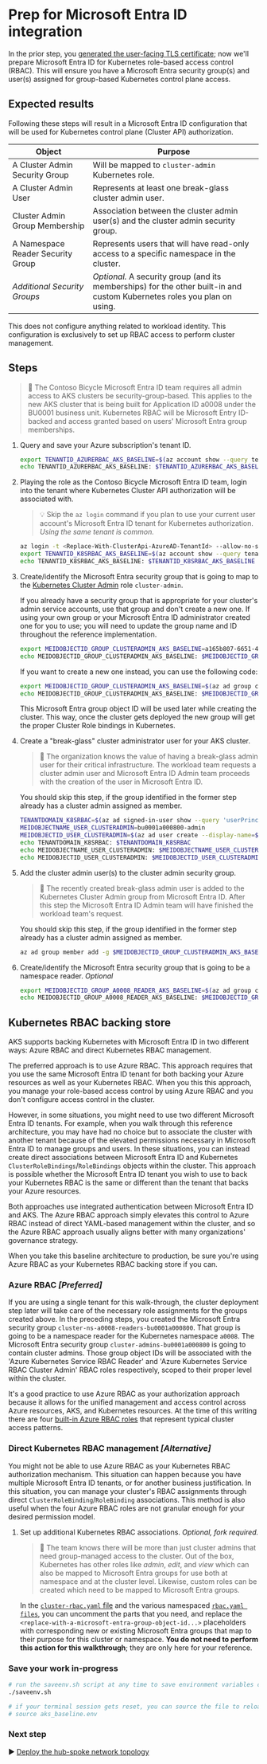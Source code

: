 # Prep for Microsoft Entra ID integration

In the prior step, you [generated the user-facing TLS certificate](./02-ca-certificates.md); now we'll prepare Microsoft Entra ID for Kubernetes role-based access control (RBAC). This will ensure you have a Microsoft Entra security group(s) and user(s) assigned for group-based Kubernetes control plane access.

## Expected results

Following these steps will result in a Microsoft Entra ID configuration that will be used for Kubernetes control plane (Cluster API) authorization.

| Object                             | Purpose                                                 |
|------------------------------------|---------------------------------------------------------|
| A Cluster Admin Security Group     | Will be mapped to `cluster-admin` Kubernetes role.      |
| A Cluster Admin User               | Represents at least one break-glass cluster admin user. |
| Cluster Admin Group Membership     | Association between the cluster admin user(s) and the cluster admin security group. |
| A Namespace Reader Security Group  | Represents users that will have read-only access to a specific namespace in the cluster. |
| *Additional Security Groups*       | *Optional.* A security group (and its memberships) for the other built-in and custom Kubernetes roles you plan on using. |

This does not configure anything related to workload identity. This configuration is exclusively to set up RBAC access to perform cluster management.

## Steps

> :book: The Contoso Bicycle Microsoft Entra ID team requires all admin access to AKS clusters be security-group-based. This applies to the new AKS cluster that is being built for Application ID a0008 under the BU0001 business unit. Kubernetes RBAC will be Microsoft Entry ID-backed and access granted based on users' Microsoft Entra group memberships.

1. Query and save your Azure subscription's tenant ID.

   ```bash
   export TENANTID_AZURERBAC_AKS_BASELINE=$(az account show --query tenantId -o tsv)
   echo TENANTID_AZURERBAC_AKS_BASELINE: $TENANTID_AZURERBAC_AKS_BASELINE
   ```

1. Playing the role as the Contoso Bicycle Microsoft Entra ID team, login into the tenant where Kubernetes Cluster API authorization will be associated with.

   > :bulb: Skip the `az login` command if you plan to use your current user account's Microsoft Entra ID tenant for Kubernetes authorization. *Using the same tenant is common.*

   ```bash
   az login -t <Replace-With-ClusterApi-AzureAD-TenantId> --allow-no-subscriptions
   export TENANTID_K8SRBAC_AKS_BASELINE=$(az account show --query tenantId -o tsv)
   echo TENANTID_K8SRBAC_AKS_BASELINE: $TENANTID_K8SRBAC_AKS_BASELINE
   ```

1. Create/identify the Microsoft Entra security group that is going to map to the [Kubernetes Cluster Admin](https://kubernetes.io/docs/reference/access-authn-authz/rbac/#user-facing-roles) role `cluster-admin`.

   If you already have a security group that is appropriate for your cluster's admin service accounts, use that group and don't create a new one. If using your own group or your Microsoft Entra ID administrator created one for you to use; you will need to update the group name and ID throughout the reference implementation.

   ```bash
   export MEIDOBJECTID_GROUP_CLUSTERADMIN_AKS_BASELINE=a165b807-6651-44d7-90b0-cbd7cae7a4b1
   echo MEIDOBJECTID_GROUP_CLUSTERADMIN_AKS_BASELINE: $MEIDOBJECTID_GROUP_CLUSTERADMIN_AKS_BASELINE
   ```

   If you want to create a new one instead, you can use the following code:

   ```bash
   export MEIDOBJECTID_GROUP_CLUSTERADMIN_AKS_BASELINE=$(az ad group create --display-name 'cluster-admins-bu0001a000800' --mail-nickname 'cluster-admins-bu0001a000800' --description "Principals in this group are cluster admins in the bu0001a000800 cluster." --query id -o tsv)
   echo MEIDOBJECTID_GROUP_CLUSTERADMIN_AKS_BASELINE: $MEIDOBJECTID_GROUP_CLUSTERADMIN_AKS_BASELINE
   ```

   This Microsoft Entra group object ID will be used later while creating the cluster. This way, once the cluster gets deployed the new group will get the proper Cluster Role bindings in Kubernetes.

1. Create a "break-glass" cluster administrator user for your AKS cluster.

   > :book: The organization knows the value of having a break-glass admin user for their critical infrastructure. The workload team requests a cluster admin user and Microsoft Entra ID Admin team proceeds with the creation of the user in Microsoft Entra ID.

   You should skip this step, if the group identified in the former step already has a cluster admin assigned as member.

   ```bash
   TENANTDOMAIN_K8SRBAC=$(az ad signed-in-user show --query 'userPrincipalName' -o tsv | cut -d '@' -f 2 | sed 's/\"//')
   MEIDOBJECTNAME_USER_CLUSTERADMIN=bu0001a000800-admin
   MEIDOBJECTID_USER_CLUSTERADMIN=$(az ad user create --display-name=${MEIDOBJECTNAME_USER_CLUSTERADMIN} --user-principal-name ${MEIDOBJECTNAME_USER_CLUSTERADMIN}@${TENANTDOMAIN_K8SRBAC} --force-change-password-next-sign-in --password ChangeMebu0001a0008AdminChangeMe --query id -o tsv)
   echo TENANTDOMAIN_K8SRBAC: $TENANTDOMAIN_K8SRBAC
   echo MEIDOBJECTNAME_USER_CLUSTERADMIN: $MEIDOBJECTNAME_USER_CLUSTERADMIN
   echo MEIDOBJECTID_USER_CLUSTERADMIN: $MEIDOBJECTID_USER_CLUSTERADMIN
   ```

1. Add the cluster admin user(s) to the cluster admin security group.

   > :book: The recently created break-glass admin user is added to the Kubernetes Cluster Admin group from Microsoft Entra ID. After this step the Microsoft Entra ID Admin team will have finished the workload team's request.

   You should skip this step, if the group identified in the former step already has a cluster admin assigned as member.

   ```bash
   az ad group member add -g $MEIDOBJECTID_GROUP_CLUSTERADMIN_AKS_BASELINE --member-id $MEIDOBJECTID_USER_CLUSTERADMIN
   ```

1. Create/identify the Microsoft Entra security group that is going to be a namespace reader. *Optional*

   ```bash
   export MEIDOBJECTID_GROUP_A0008_READER_AKS_BASELINE=$(az ad group create --display-name 'cluster-ns-a0008-readers-bu0001a000800' --mail-nickname 'cluster-ns-a0008-readers-bu0001a000800' --description "Principals in this group are readers of namespace a0008 in the bu0001a000800 cluster." --query id -o tsv)
   echo MEIDOBJECTID_GROUP_A0008_READER_AKS_BASELINE: $MEIDOBJECTID_GROUP_A0008_READER_AKS_BASELINE
   ```

## Kubernetes RBAC backing store

AKS supports backing Kubernetes with Microsoft Entra ID in two different ways: Azure RBAC and direct Kubernetes RBAC management.

The preferred approach is to use Azure RBAC. This approach requires that you use the same Microsoft Entra ID tenant for both backing your Azure resources as well as your Kubernetes RBAC. When you this this approach, you manage your role-based access control by using Azure RBAC and you don't configure access control in the cluster.

However, in some situations, you might need to use two different Microsoft Entra ID tenants. For example, when you walk through this reference architecture, you may have had no choice but to associate the cluster with another tenant because of the elevated permissions necessary in Microsoft Entra ID to manage groups and users. In these situations, you can instead create direct associations between Microsoft Entra ID and Kubernetes `ClusterRoleBindings`/`RoleBindings` objects within the cluster. This approach is possible whether the Microsoft Entra ID tenant you wish to use to back your Kubernetes RBAC is the same or different than the tenant that backs your Azure resources.

Both approaches use integrated authentication between Microsoft Entra ID and AKS. The Azure RBAC approach simply elevates this control to Azure RBAC instead of direct YAML-based management within the cluster, and so the Azure RBAC approach usually aligns better with many organizations' governance strategy.

When you take this baseline architecture to production, be sure you're using Azure RBAC as your Kubernetes RBAC backing store if you can.

### Azure RBAC *[Preferred]*

If you are using a single tenant for this walk-through, the cluster deployment step later will take care of the necessary role assignments for the groups created above. In the preceding steps, you created the Microsoft Entra security group `cluster-ns-a0008-readers-bu0001a000800`. That group is going to be a namespace reader for the Kubernetes namespace `a0008`. The Microsoft Entra security group `cluster-admins-bu0001a000800` is going to contain cluster admins. Those group object IDs will be associated with the 'Azure Kubernetes Service RBAC Reader' and 'Azure Kubernetes Service RBAC Cluster Admin' RBAC roles respectively, scoped to their proper level within the cluster.

It's a good practice to use Azure RBAC as your authorization approach because it allows for the unified management and access control across Azure resources, AKS, and Kubernetes resources. At the time of this writing there are four [built-in Azure RBAC roles](https://learn.microsoft.com/azure/aks/manage-azure-rbac#create-role-assignments-for-users-to-access-cluster) that represent typical cluster access patterns.

### Direct Kubernetes RBAC management *[Alternative]*

You might not be able to use Azure RBAC as your Kubernetes RBAC authorization mechanism. This situation can happen because you have multiple Microsoft Entra ID tenants, or for another business justification. In this situation, you can manage your cluster's RBAC assignments through direct `ClusterRoleBinding`/`RoleBinding` associations. This method is also useful when the four Azure RBAC roles are not granular enough for your desired permission model.

1. Set up additional Kubernetes RBAC associations. *Optional, fork required.*

   > :book:  The team knows there will be more than just cluster admins that need group-managed access to the cluster. Out of the box, Kubernetes has other roles like *admin*, *edit*, and *view* which can also be mapped to Microsoft Entra groups for use both at namespace and at the cluster level. Likewise, custom roles can be created which need to be mapped to Microsoft Entra groups.

   In the [`cluster-rbac.yaml` file](../../cluster-manifests/cluster-rbac.yaml) and the various namespaced [`rbac.yaml files`](../../cluster-manifests/cluster-baseline-settings/rbac.yaml), you can uncomment the parts that you need, and replace the `<replace-with-a-microsoft-entra-group-object-id...>` placeholders with corresponding new or existing Microsoft Entra groups that map to their purpose for this cluster or namespace. **You do not need to perform this action for this walkthrough**; they are only here for your reference.

### Save your work in-progress

```bash
# run the saveenv.sh script at any time to save environment variables created above to aks_baseline.env
./saveenv.sh

# if your terminal session gets reset, you can source the file to reload the environment variables
# source aks_baseline.env
```

### Next step

:arrow_forward: [Deploy the hub-spoke network topology](./04-networking.md)
